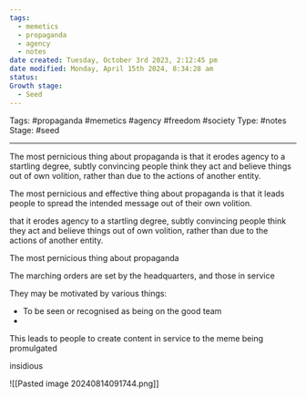 ```yaml
---
tags:
  - memetics
  - propaganda
  - agency
  - notes
date created: Tuesday, October 3rd 2023, 2:12:45 pm
date modified: Monday, April 15th 2024, 8:34:28 am
status: 
Growth stage:
  - Seed
---
```

Tags: #propaganda #memetics #agency #freedom #society 
Type: #notes 
Stage: #seed 

--- 

The most pernicious thing about propaganda is that it erodes agency to a startling degree, subtly convincing people think they act and believe things out of own volition, rather than due to the actions of another entity.

The most pernicious and effective thing about propaganda is that it leads people to spread the intended message out of their own volition. 

that it erodes agency to a startling degree, subtly convincing people think they act and believe things out of own volition, rather than due to the actions of another entity.


The most pernicious thing about propaganda


The marching orders are set by the headquarters, and those in service 


They may be motivated by various things: 
- To be seen or recognised as being on the good team 
- 

This leads to people to create content in service to the meme being promulgated 


insidious

![[Pasted image 20240814091744.png]]
